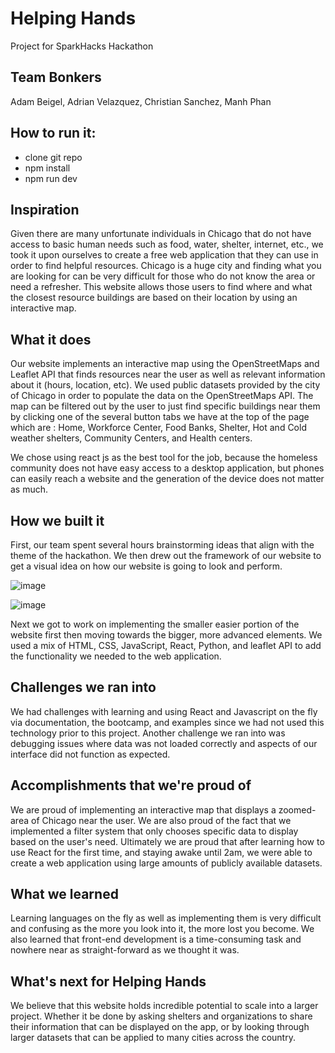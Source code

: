 # Helping Hands

Project for SparkHacks Hackathon 

## Team Bonkers

Adam Beigel, Adrian Velazquez, Christian Sanchez, Manh Phan

## How to run it:

- clone git repo
- npm install
- npm run dev

## Inspiration

Given there are many unfortunate individuals in Chicago that do not have access to basic human needs such as food, water, shelter, internet, etc.,  we took it upon ourselves to create a free web application that they can use in order to find helpful resources.  Chicago is a huge city and finding what you are looking for can be very difficult for those who do not know the area or need a refresher. This website allows those users to find where and what the closest resource buildings are based on their location by using an interactive map. 

## What it does

Our website implements an interactive map using the OpenStreetMaps and Leaflet API that finds resources near the user as well as relevant information about it (hours, location, etc). We used public datasets provided by the city of Chicago in order to populate the data on the OpenStreetMaps API. The map can be filtered out by the user to just find specific buildings near them by clicking one of the several button tabs we have at the top of the page which are : Home, Workforce Center, Food Banks, Shelter, Hot and Cold weather shelters, Community Centers, and Health centers.

We chose using react js as the best tool for the job, because the homeless community does not have easy access to a desktop application, but phones can easily reach a website and the generation of the device does not matter as much.

## How we built it

First, our team spent several hours brainstorming ideas that align with the theme of the hackathon. We then drew out the framework of our website to get a visual idea on how our website is going to look and perform. 

![image](https://user-images.githubusercontent.com/113126172/230742633-8e9451c6-a01d-4161-802a-e6e804fef824.png)

![image](https://user-images.githubusercontent.com/113126172/230742655-ed52dbef-2c3d-4734-ad71-e4bd6661c552.png)

Next we got to work on implementing the smaller easier portion of the website first then moving towards the bigger, more advanced elements.  We used a mix of HTML, CSS, JavaScript, React, Python, and leaflet API to add the functionality we needed to the web application.

## Challenges we ran into

We had challenges with learning and using React and Javascript on the fly via documentation, the bootcamp,  and examples since we had not used this technology prior to this project. Another challenge we ran into was debugging issues where data was not loaded correctly and aspects of our interface did not function as expected. 

## Accomplishments that we're proud of

We are proud of implementing an interactive map that displays a zoomed-area of Chicago near the user.  We are also proud of the fact that we implemented a filter system that only chooses specific data to display based on the user's need. Ultimately we are proud that after learning how to use React for the first time, and staying awake until 2am,  we were able to create a web application using large amounts of publicly available datasets. 

## What we learned

Learning languages on the fly as well as implementing them is very difficult and confusing as the more you look into it, the more lost you become.  We also learned that front-end development is a time-consuming task and nowhere near as straight-forward as we thought it was.

## What's next for Helping Hands

We believe that this website holds incredible potential to scale into a larger project. Whether it be done by asking shelters and organizations to share their information that can be displayed on the app, or by looking through larger datasets that can be applied to many cities across the country.

